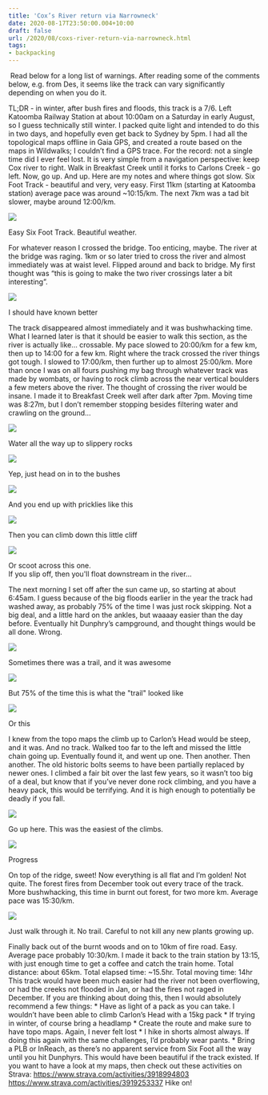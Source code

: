 ```yaml
---
title: 'Cox’s River return via Narrowneck'
date: 2020-08-17T23:50:00.004+10:00
draft: false
url: /2020/08/coxs-river-return-via-narrowneck.html
tags: 
- backpacking
---
```


 Read below for a long list of warnings. After reading some of the comments below, e.g. from Des, it seems like the track can vary significantly depending on when you do it.

TL;DR - in winter, after bush fires and floods, this track is a 7/6. Left Katoomba Railway Station at about 10:00am on a Saturday in early August, so I guess technically still winter. I packed quite light and intended to do this in two days, and hopefully even get back to Sydney by 5pm. I had all the topological maps offline in Gaia GPS, and created a route based on the maps in Wildwalks; I couldn’t find a GPS trace. For the record: not a single time did I ever feel lost. It is very simple from a navigation perspective: keep Cox river to right. Walk in Breakfast Creek until it forks to Carlons Creek - go left. Now, go up. And up. Here are my notes and where things got slow. Six Foot Track - beautiful and very, very easy. First 11km (starting at Katoomba station) average pace was around ~10:15/km. The next 7km was a tad bit slower, maybe around 12:00/km.  

[![](https://blogger.googleusercontent.com/img/b/R29vZ2xl/AVvXsEhtWdwe3FSp5ZctoAFNtg4oKNX1ZMTi7HTvPg_1RAy51C7MBh2kI_k62uF9j_7zTB1SmGkZE0NzZl5rLa3uIx05R5juMmhnBMmVRDlOR-Gu2Z4mYhp3n7SopvBF_LrZV7wqB0sfr_4EHFlC/s0/IMG_4975.jpeg)](https://blogger.googleusercontent.com/img/b/R29vZ2xl/AVvXsEhtWdwe3FSp5ZctoAFNtg4oKNX1ZMTi7HTvPg_1RAy51C7MBh2kI_k62uF9j_7zTB1SmGkZE0NzZl5rLa3uIx05R5juMmhnBMmVRDlOR-Gu2Z4mYhp3n7SopvBF_LrZV7wqB0sfr_4EHFlC/s640/IMG_4975.jpeg)

Easy Six Foot Track. Beautiful weather.  

  

For whatever reason I crossed the bridge. Too enticing, maybe. The river at the bridge was raging. 1km or so later tried to cross the river and almost immediately was at waist level. Flipped around and back to bridge. My first thought was “this is going to make the two river crossings later a bit interesting”.

  

  

[![](https://blogger.googleusercontent.com/img/b/R29vZ2xl/AVvXsEiWF4lwiKarnqLDIGgVbn7Q16Jqi07roj_MqpbUyw82m1WcXfs6S4UxhxgIhu1-gJf2qeCm6xxNxxUBkFKyDTn8WVd6OMG8M0BuY9w_vNTsm_xFcb3amPbKc6VIpZrsTKr7lgRwGs37rLQZ/s0/IMG_4977.jpeg)](https://blogger.googleusercontent.com/img/b/R29vZ2xl/AVvXsEiWF4lwiKarnqLDIGgVbn7Q16Jqi07roj_MqpbUyw82m1WcXfs6S4UxhxgIhu1-gJf2qeCm6xxNxxUBkFKyDTn8WVd6OMG8M0BuY9w_vNTsm_xFcb3amPbKc6VIpZrsTKr7lgRwGs37rLQZ/s640/IMG_4977.jpeg)

I should have known better  

The track disappeared almost immediately and it was bushwhacking time. What I learned later is that it should be easier to walk this section, as the river is actually like… crossable. My pace slowed to 20:00/km for a few km, then up to 14:00 for a few km. Right where the track crossed the river things got tough. I slowed to 17:00/km, then further up to almost 25:00/km. More than once I was on all fours pushing my bag through whatever track was made by wombats, or having to rock climb across the near vertical boulders a few meters above the river. The thought of crossing the river would be insane. I made it to Breakfast Creek well after dark after 7pm. Moving time was 8:27m, but I don’t remember stopping besides filtering water and crawling on the ground…

  

[![](https://blogger.googleusercontent.com/img/b/R29vZ2xl/AVvXsEhupgOh7uUtfyoBxFiGVLmyYW26NRswtYpQivdQuq44CxMwDJu9gykySoLxgZB4f3vWZOit9ZeA1N7TMEOgeUhKtb4XVUqmmVe4tRudzoNcs8VQUq-QuinD4el-3rHtoqNVhk61BaJC81s9/s0/IMG_4980.jpeg)](https://blogger.googleusercontent.com/img/b/R29vZ2xl/AVvXsEhupgOh7uUtfyoBxFiGVLmyYW26NRswtYpQivdQuq44CxMwDJu9gykySoLxgZB4f3vWZOit9ZeA1N7TMEOgeUhKtb4XVUqmmVe4tRudzoNcs8VQUq-QuinD4el-3rHtoqNVhk61BaJC81s9/s640/IMG_4980.jpeg)

Water all the way up to slippery rocks  

  

[![](https://blogger.googleusercontent.com/img/b/R29vZ2xl/AVvXsEgghLyJ1mOncdTs8J3mdnMx6r9tgYxGS_wJka5BgniNMq-iEFMSbo5n9R3WrI_W1LcdWcjJhOHU2UpPVhb7TzuT_QPSRhMRO2qnnCalb-b4KOQv4xqFNwyY-QZCGY3jRcrr1C5DGR5NHkPI/s0/IMG_4982.jpeg)](https://blogger.googleusercontent.com/img/b/R29vZ2xl/AVvXsEgghLyJ1mOncdTs8J3mdnMx6r9tgYxGS_wJka5BgniNMq-iEFMSbo5n9R3WrI_W1LcdWcjJhOHU2UpPVhb7TzuT_QPSRhMRO2qnnCalb-b4KOQv4xqFNwyY-QZCGY3jRcrr1C5DGR5NHkPI/s640/IMG_4982.jpeg)

Yep, just head on in to the bushes  

  

[![](https://blogger.googleusercontent.com/img/b/R29vZ2xl/AVvXsEi3QlXPT96_uB27lrIrYNF8lBinmv8nMy35u3s8C9ucL6HxJFN4RMnNGPKoYog9S_ncM7tW6I1fJbOTW7OvHGSgwjJq0efBWVugR9sLwIFZV6Rqc8PuMMmUvQrSNOlXXrgw4Mxtd5iOmgp2/s0/IMG_4983.jpeg)](https://blogger.googleusercontent.com/img/b/R29vZ2xl/AVvXsEi3QlXPT96_uB27lrIrYNF8lBinmv8nMy35u3s8C9ucL6HxJFN4RMnNGPKoYog9S_ncM7tW6I1fJbOTW7OvHGSgwjJq0efBWVugR9sLwIFZV6Rqc8PuMMmUvQrSNOlXXrgw4Mxtd5iOmgp2/s640/IMG_4983.jpeg)

And you end up with pricklies like this  

  

[![](https://blogger.googleusercontent.com/img/b/R29vZ2xl/AVvXsEg92mC423kSZGO5fz2X8W-Ex61NDCeJqCZHnVTBaTy3EUDy_SH011biivJ-6kSOWYBRf1kmzV9zJKr5bKE_h0wPEEAaHt9teTy-KcIW1n1-4erfzZqSxwveiotoMFHKp-V3P85bqbQ3wjmB/s0/IMG_4986.jpeg)](https://blogger.googleusercontent.com/img/b/R29vZ2xl/AVvXsEg92mC423kSZGO5fz2X8W-Ex61NDCeJqCZHnVTBaTy3EUDy_SH011biivJ-6kSOWYBRf1kmzV9zJKr5bKE_h0wPEEAaHt9teTy-KcIW1n1-4erfzZqSxwveiotoMFHKp-V3P85bqbQ3wjmB/s640/IMG_4986.jpeg)

Then you can climb down this little cliff  

  

[![](https://blogger.googleusercontent.com/img/b/R29vZ2xl/AVvXsEiWvdjjA0FNrelsQuzqTo8FZsQHO9nuMUOkDnJ7lEJXN2QO4YNHKm87hcoKRo5oFX1tSChjOWRnW5hyphenhyphen2Wr5jpfaJlK3y5hbc4xSD-Wy0rJ_4TumazpVix0sd2olBRSpbONg2V1RSuekXGXB/s0/IMG_4987.jpeg)](https://blogger.googleusercontent.com/img/b/R29vZ2xl/AVvXsEiWvdjjA0FNrelsQuzqTo8FZsQHO9nuMUOkDnJ7lEJXN2QO4YNHKm87hcoKRo5oFX1tSChjOWRnW5hyphenhyphen2Wr5jpfaJlK3y5hbc4xSD-Wy0rJ_4TumazpVix0sd2olBRSpbONg2V1RSuekXGXB/s640/IMG_4987.jpeg)

Or scoot across this one.  
If you slip off, then you'll float downstream in the river...  

The next morning I set off after the sun came up, so starting at about 6:45am. I guess because of the big floods earlier in the year the track had washed away, as probably 75% of the time I was just rock skipping. Not a big deal, and a little hard on the ankles, but waaaay easier than the day before. Eventually hit Dunphry’s campground, and thought things would be all done. Wrong.  

[![](https://blogger.googleusercontent.com/img/b/R29vZ2xl/AVvXsEi40NHpZmn0tOua4if2wIRBgg9bsDjZw6Xe76iB-HJ5JvLZ9A-r8nOq2WuWLpcSUERhqDO1dZUTbaEFK-XmrmrVNx4dvZD5HWHmrE4LYW8wtECB1zVQlpmhuzpxZIEsIqf72McgtX5d_cEF/s0/IMG_4989.jpeg)](https://blogger.googleusercontent.com/img/b/R29vZ2xl/AVvXsEi40NHpZmn0tOua4if2wIRBgg9bsDjZw6Xe76iB-HJ5JvLZ9A-r8nOq2WuWLpcSUERhqDO1dZUTbaEFK-XmrmrVNx4dvZD5HWHmrE4LYW8wtECB1zVQlpmhuzpxZIEsIqf72McgtX5d_cEF/s640/IMG_4989.jpeg)

Sometimes there was a trail, and it was awesome  

  

[![](https://blogger.googleusercontent.com/img/b/R29vZ2xl/AVvXsEhcCGzwivLNk7dkYPWCpMXeD7DKqu2TuufQ1ezRTqxAiPMc2ZI455vgUd23VP0zgV4EOgVDlHcPhT2nkQgek25F_WbQ0l5ELD_IiJIpcwHw98CwPzAh_CQeDQ8LiCZhI_JKvMDapzZNPTZT/s0/IMG_4990.jpeg)](https://blogger.googleusercontent.com/img/b/R29vZ2xl/AVvXsEhcCGzwivLNk7dkYPWCpMXeD7DKqu2TuufQ1ezRTqxAiPMc2ZI455vgUd23VP0zgV4EOgVDlHcPhT2nkQgek25F_WbQ0l5ELD_IiJIpcwHw98CwPzAh_CQeDQ8LiCZhI_JKvMDapzZNPTZT/s640/IMG_4990.jpeg)

But 75% of the time this is what the "trail" looked like  

  

[![](https://blogger.googleusercontent.com/img/b/R29vZ2xl/AVvXsEigqOZSYtqQdrVgOIg0lH3mM7xkWEhyphenhyphenHjH2mmDcvlwi3cW7q9rg8kEhipxt90ug4K1AsfehYuTxaDPOFSfECT2dQYu1mmC9meu2weR0CdnS_ozIhlLFfrRCrmGlMusSYLmiZzc2UDSX2AdQ/s0/IMG_4993.jpeg)](https://blogger.googleusercontent.com/img/b/R29vZ2xl/AVvXsEigqOZSYtqQdrVgOIg0lH3mM7xkWEhyphenhyphenHjH2mmDcvlwi3cW7q9rg8kEhipxt90ug4K1AsfehYuTxaDPOFSfECT2dQYu1mmC9meu2weR0CdnS_ozIhlLFfrRCrmGlMusSYLmiZzc2UDSX2AdQ/s640/IMG_4993.jpeg)

Or this  

  

I knew from the topo maps the climb up to Carlon’s Head would be steep, and it was. And no track. Walked too far to the left and missed the little chain going up. Eventually found it, and went up one. Then another. Then another. The old historic bolts seems to have been partially replaced by newer ones. I climbed a fair bit over the last few years, so it wasn’t too big of a deal, but know that if you’ve never done rock climbing, and you have a heavy pack, this would be terrifying. And it is high enough to potentially be deadly if you fall.  

[![](https://blogger.googleusercontent.com/img/b/R29vZ2xl/AVvXsEiWrSa4Ap9N_EUHchwlQnkwS9DFyo9KG32-Ff51cguoHbRFQ0raAqjsRIlUP7wtVJdC_Iz5An_IVuWYM5Ap6FZ539jrMTCT_Hs81mIA3NtXa1gPwRF_Rb_x7c9_pLuG7L9wuNbAKpURQsXh/s0/IMG_4999.jpeg)](https://blogger.googleusercontent.com/img/b/R29vZ2xl/AVvXsEiWrSa4Ap9N_EUHchwlQnkwS9DFyo9KG32-Ff51cguoHbRFQ0raAqjsRIlUP7wtVJdC_Iz5An_IVuWYM5Ap6FZ539jrMTCT_Hs81mIA3NtXa1gPwRF_Rb_x7c9_pLuG7L9wuNbAKpURQsXh/s640/IMG_4999.jpeg)

Go up here. This was the easiest of the climbs.  

  

  

[![](https://blogger.googleusercontent.com/img/b/R29vZ2xl/AVvXsEimOVpi6u7EDxFvSDJmexo8ai3GW64GKqziF0X4yVYoHOFu9pEsGlNlHWjbMYaZvI_6w02W49uhFpCKVSD_Gks8CeHCQtiC5tvyPXKE88tzq_xKOWFJXnMrXeGwG8AtDVt8JY0b-xqAfbyP/s0/IMG_5004.jpeg)](https://blogger.googleusercontent.com/img/b/R29vZ2xl/AVvXsEimOVpi6u7EDxFvSDJmexo8ai3GW64GKqziF0X4yVYoHOFu9pEsGlNlHWjbMYaZvI_6w02W49uhFpCKVSD_Gks8CeHCQtiC5tvyPXKE88tzq_xKOWFJXnMrXeGwG8AtDVt8JY0b-xqAfbyP/s640/IMG_5004.jpeg)

Progress  

  

On top of the ridge, sweet! Now everything is all flat and I’m golden! Not quite. The forest fires from December took out every trace of the track. More bushwhacking, this time in burnt out forest, for two more km. Average pace was 15:30/km.

  

[![](https://blogger.googleusercontent.com/img/b/R29vZ2xl/AVvXsEh_saqFZl4igKaIt1KlQG8tGfrVmcb0v-p20WwET-G_9nzPAygfPlHE2ylqqY-cACSts3ZZipEt_QmWjcbTPt1ZLBb-gAjGXayH881edTxORFtncJyz3OJNLqVG1OtOa1lx-tePbcilnOP5/s0/IMG_5005.jpeg)](https://blogger.googleusercontent.com/img/b/R29vZ2xl/AVvXsEh_saqFZl4igKaIt1KlQG8tGfrVmcb0v-p20WwET-G_9nzPAygfPlHE2ylqqY-cACSts3ZZipEt_QmWjcbTPt1ZLBb-gAjGXayH881edTxORFtncJyz3OJNLqVG1OtOa1lx-tePbcilnOP5/s640/IMG_5005.jpeg)

Just walk through it. No trail. Careful to not kill any new plants growing up.  

Finally back out of the burnt woods and on to 10km of fire road. Easy. Average pace probably 10:30/km. I made it back to the train station by 13:15, with just enough time to get a coffee and catch the train home. Total distance: about 65km. Total elapsed time: ~15.5hr. Total moving time: 14hr This track would have been much easier had the river not been overflowing, or had the creeks not flooded in Jan, or had the fires not raged in December. If you are thinking about doing this, then I would absolutely recommend a few things: * Have as light of a pack as you can take. I wouldn’t have been able to climb Carlon’s Head with a 15kg pack * If trying in winter, of course bring a headlamp * Create the route and make sure to have topo maps. Again, I never felt lost * I hike in shorts almost always. If doing this again with the same challenges, I’d probably wear pants. * Bring a PLB or InReach, as there’s no apparent service from Six Foot all the way until you hit Dunphyrs. This would have been beautiful if the track existed. If you want to have a look at my maps, then check out these activities on Strava: https://www.strava.com/activities/3918994803 https://www.strava.com/activities/3919253337 Hike on!